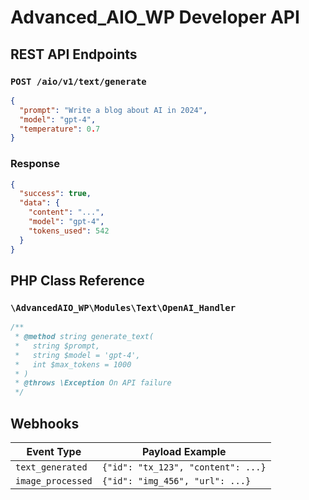# Advanced_AIO_WP Developer API

## REST API Endpoints
### `POST /aio/v1/text/generate`
```json
{
  "prompt": "Write a blog about AI in 2024",
  "model": "gpt-4",
  "temperature": 0.7
}
```

### Response
```json
{
  "success": true,
  "data": {
    "content": "...",
    "model": "gpt-4",
    "tokens_used": 542
  }
}
```

## PHP Class Reference
### `\AdvancedAIO_WP\Modules\Text\OpenAI_Handler`
```php
/**
 * @method string generate_text(
 *   string $prompt, 
 *   string $model = 'gpt-4',
 *   int $max_tokens = 1000
 * )
 * @throws \Exception On API failure
 */
```

## Webhooks
| Event Type          | Payload Example                     |
|---------------------|-------------------------------------|
| `text_generated`    | `{"id": "tx_123", "content": ...}`  |
| `image_processed`   | `{"id": "img_456", "url": ...}`     |
